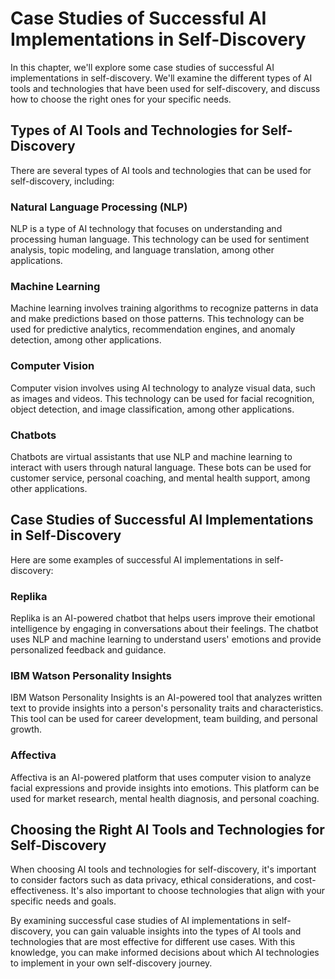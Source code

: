 Case Studies of Successful AI Implementations in Self-Discovery
===========================================================================================================================================

In this chapter, we'll explore some case studies of successful AI implementations in self-discovery. We'll examine the different types of AI tools and technologies that have been used for self-discovery, and discuss how to choose the right ones for your specific needs.

Types of AI Tools and Technologies for Self-Discovery
-----------------------------------------------------

There are several types of AI tools and technologies that can be used for self-discovery, including:

### Natural Language Processing (NLP)

NLP is a type of AI technology that focuses on understanding and processing human language. This technology can be used for sentiment analysis, topic modeling, and language translation, among other applications.

### Machine Learning

Machine learning involves training algorithms to recognize patterns in data and make predictions based on those patterns. This technology can be used for predictive analytics, recommendation engines, and anomaly detection, among other applications.

### Computer Vision

Computer vision involves using AI technology to analyze visual data, such as images and videos. This technology can be used for facial recognition, object detection, and image classification, among other applications.

### Chatbots

Chatbots are virtual assistants that use NLP and machine learning to interact with users through natural language. These bots can be used for customer service, personal coaching, and mental health support, among other applications.

Case Studies of Successful AI Implementations in Self-Discovery
---------------------------------------------------------------

Here are some examples of successful AI implementations in self-discovery:

### Replika

Replika is an AI-powered chatbot that helps users improve their emotional intelligence by engaging in conversations about their feelings. The chatbot uses NLP and machine learning to understand users' emotions and provide personalized feedback and guidance.

### IBM Watson Personality Insights

IBM Watson Personality Insights is an AI-powered tool that analyzes written text to provide insights into a person's personality traits and characteristics. This tool can be used for career development, team building, and personal growth.

### Affectiva

Affectiva is an AI-powered platform that uses computer vision to analyze facial expressions and provide insights into emotions. This platform can be used for market research, mental health diagnosis, and personal coaching.

Choosing the Right AI Tools and Technologies for Self-Discovery
---------------------------------------------------------------

When choosing AI tools and technologies for self-discovery, it's important to consider factors such as data privacy, ethical considerations, and cost-effectiveness. It's also important to choose technologies that align with your specific needs and goals.

By examining successful case studies of AI implementations in self-discovery, you can gain valuable insights into the types of AI tools and technologies that are most effective for different use cases. With this knowledge, you can make informed decisions about which AI technologies to implement in your own self-discovery journey.
